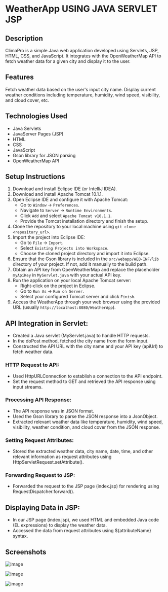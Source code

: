 # WeatherApp USING JAVA SERVLET JSP

## Description
ClimaPro is a simple Java web application developed using Servlets, JSP, HTML, CSS, and JavaScript. It integrates with the OpenWeatherMap API to fetch weather data for a given city and display it to the user.

## Features
Fetch weather data based on the user's input city name.
Display current weather conditions including temperature, humidity, wind speed, visibility, and cloud cover, etc.

## Technologies Used
- Java Servlets
- JavaServer Pages (JSP)
- HTML
- CSS
- JavaScript
- Gson library for JSON parsing
- OpenWeatherMap API

## Setup Instructions
1. Download and install Eclipse IDE (or IntelliJ IDEA).
2. Download and install Apache Tomcat 10.1.1.
3. Open Eclipse IDE and configure it with Apache Tomcat:
   - Go to `Window` -> `Preferences`.
   - Navigate to `Server` -> `Runtime Environments`.
   - Click `Add` and select `Apache Tomcat v10.1.1`.
   - Provide the Tomcat installation directory and finish the setup.
4. Clone the repository to your local machine using `git clone <repository_url>`.
5. Import the project into Eclipse IDE:
   - Go to `File` -> `Import`.
   - Select `Existing Projects into Workspace`.
   - Choose the cloned project directory and import it into Eclipse.
6. Ensure that the Gson library is included in the `src/webapp/WEB-INF/lib` directory of your project. If not, add it manually to the build path.
7. Obtain an API key from OpenWeatherMap and replace the placeholder `myApiKey` in `MyServlet.java` with your actual API key.
8. Run the application on your local Apache Tomcat server:
   - Right-click on the project in Eclipse.
   - Go to `Run As` -> `Run on Server`.
   - Select your configured Tomcat server and click `Finish`.
9. Access the WeatherApp through your web browser using the provided URL (usually `http://localhost:8080/WeatherApp`).

## API Integration in Servlet:
- Created a Java servlet (MyServlet.java) to handle HTTP requests.
- In the doPost method, fetched the city name from the form input.
- Constructed the API URL with the city name and your API key (apiUrl) to fetch weather data.

 ### HTTP Request to API:
   -  Used HttpURLConnection to establish a connection to the API endpoint.
   - Set the request method to GET and retrieved the API response using input streams.

 ### Processing API Response:
  - The API response was in JSON format.
  - Used the Gson library to parse the JSON response into a JsonObject.
  - Extracted relevant weather data like temperature, humidity, wind speed, visibility, weather condition, and cloud cover from the JSON response.
    
### Setting Request Attributes:

  - Stored the extracted weather data, city name, date, time, and other relevant information as request attributes using HttpServletRequest.setAttribute().

### Forwarding Request to JSP:

  - Forwarded the request to the JSP page (index.jsp) for rendering using RequestDispatcher.forward().

## Displaying Data in JSP:

  - In our JSP page (index.jsp), we used HTML and embedded Java code (EL expressions) to display the weather data.
  - Accessed the data from request attributes using ${attributeName} syntax.

## Screenshots

![image](https://github.com/user-attachments/assets/d48d0caa-33a1-4dfa-aa79-129fcdd3d26b)

![image](https://github.com/user-attachments/assets/aeefbf43-38d6-470c-bdaf-bf0e5f8126f9)

![image](https://github.com/user-attachments/assets/165ea17f-9843-4067-a05a-1a8203fd9ff7)




